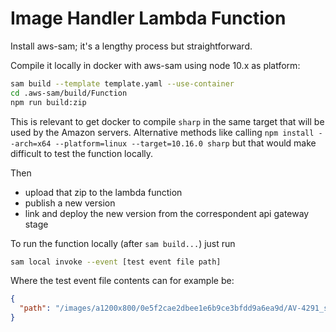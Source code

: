 # Image Handler Lambda Function

Install aws-sam; it's a lengthy process but straightforward.

Compile it locally in docker with aws-sam using node 10.x as platform:

```bash
sam build --template template.yaml --use-container
cd .aws-sam/build/Function
npm run build:zip
```

This is relevant to get docker to compile `sharp` in the same target that will be used by the Amazon servers. 
Alternative methods like calling `npm install --arch=x64 --platform=linux --target=10.16.0 sharp` but that 
would make difficult to test the function locally.

Then 
- upload that zip to the lambda function
- publish a new version
- link and deploy the new version from the correspondent api gateway stage

To run the function locally (after `sam build...`) just run

```sh
sam local invoke --event [test event file path] 
```

Where the test event file contents can for example be:

```json
{
  "path": "/images/a1200x800/0e5f2cae2dbee1e6b9ce3bfdd9a6ea9d/AV-4291_sm.webp"
}
```


